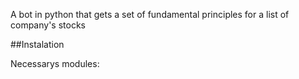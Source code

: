 A bot in python that gets a set of fundamental principles for a list of company's stocks

##Instalation

Necessarys modules:

